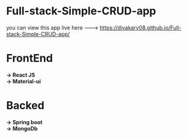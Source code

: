 # Full-stack-Simple-CRUD-app

you can view this app live here ---> https://divakarv08.github.io/Full-stack-Simple-CRUD-app/

# FrontEnd <br /> 
   <b>-> React JS <br />  </b>
   <b>-> Material-ui<br />  </b>
# Backed <br />
  <b>-> Spring boot <br />   </b>
  <b>-> MongoDb   </b>
